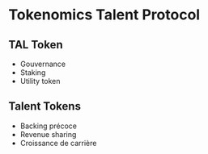 # Tokenomics Talent Protocol

## TAL Token
- Gouvernance
- Staking
- Utility token

## Talent Tokens
- Backing précoce
- Revenue sharing
- Croissance de carrière